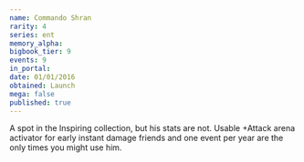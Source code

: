 ```yaml
---
name: Commando Shran
rarity: 4
series: ent
memory_alpha:
bigbook_tier: 9
events: 9
in_portal:
date: 01/01/2016
obtained: Launch
mega: false
published: true
---
```


A spot in the Inspiring collection, but his stats are not. Usable +Attack arena activator for early instant damage friends and one event per year are the only times you might use him.
